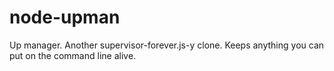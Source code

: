 node-upman
==========

Up manager. Another supervisor-forever.js-y clone.  Keeps anything you can put on the command line alive.